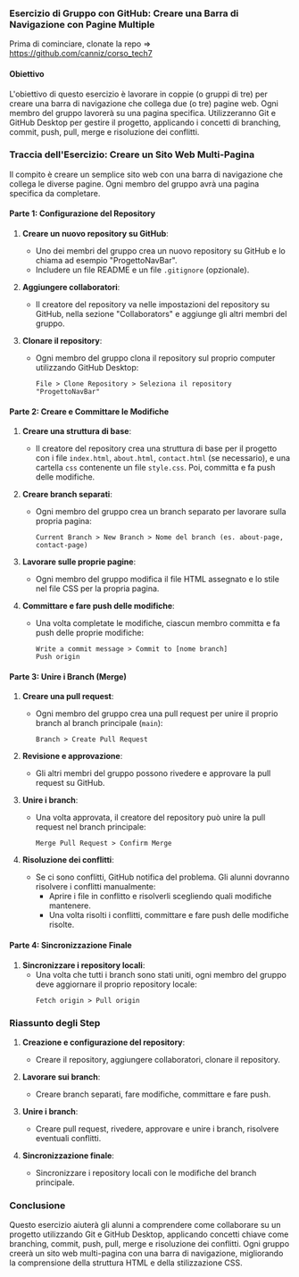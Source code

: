 ### Esercizio di Gruppo con GitHub: Creare una Barra di Navigazione con Pagine Multiple

Prima di cominciare, clonate la repo => https://github.com/canniz/corso_tech7


#### Obiettivo
L'obiettivo di questo esercizio è lavorare in coppie (o gruppi di tre) per creare una barra di navigazione che collega due (o tre) pagine web. Ogni membro del gruppo lavorerà su una pagina specifica. Utilizzeranno Git e GitHub Desktop per gestire il progetto, applicando i concetti di branching, commit, push, pull, merge e risoluzione dei conflitti.

### Traccia dell'Esercizio: Creare un Sito Web Multi-Pagina

Il compito è creare un semplice sito web con una barra di navigazione che collega le diverse pagine. Ogni membro del gruppo avrà una pagina specifica da completare.

#### Parte 1: Configurazione del Repository

1. **Creare un nuovo repository su GitHub**:
   - Uno dei membri del gruppo crea un nuovo repository su GitHub e lo chiama ad esempio "ProgettoNavBar".
   - Includere un file README e un file `.gitignore` (opzionale).

2. **Aggiungere collaboratori**:
   - Il creatore del repository va nelle impostazioni del repository su GitHub, nella sezione "Collaborators" e aggiunge gli altri membri del gruppo.

3. **Clonare il repository**:
   - Ogni membro del gruppo clona il repository sul proprio computer utilizzando GitHub Desktop:
     ```plaintext
     File > Clone Repository > Seleziona il repository "ProgettoNavBar"
     ```

#### Parte 2: Creare e Committare le Modifiche

1. **Creare una struttura di base**:
   - Il creatore del repository crea una struttura di base per il progetto con i file `index.html`, `about.html`, `contact.html` (se necessario), e una cartella `css` contenente un file `style.css`. Poi, committa e fa push delle modifiche.


2. **Creare branch separati**:
   - Ogni membro del gruppo crea un branch separato per lavorare sulla propria pagina:
     ```plaintext
     Current Branch > New Branch > Nome del branch (es. about-page, contact-page)
     ```

3. **Lavorare sulle proprie pagine**:
   - Ogni membro del gruppo modifica il file HTML assegnato e lo stile nel file CSS per la propria pagina.

4. **Committare e fare push delle modifiche**:
   - Una volta completate le modifiche, ciascun membro committa e fa push delle proprie modifiche:
     ```plaintext
     Write a commit message > Commit to [nome branch]
     Push origin
     ```

#### Parte 3: Unire i Branch (Merge)

1. **Creare una pull request**:
   - Ogni membro del gruppo crea una pull request per unire il proprio branch al branch principale (`main`):
     ```plaintext
     Branch > Create Pull Request
     ```

2. **Revisione e approvazione**:
   - Gli altri membri del gruppo possono rivedere e approvare la pull request su GitHub.

3. **Unire i branch**:
   - Una volta approvata, il creatore del repository può unire la pull request nel branch principale:
     ```plaintext
     Merge Pull Request > Confirm Merge
     ```

4. **Risoluzione dei conflitti**:
   - Se ci sono conflitti, GitHub notifica del problema. Gli alunni dovranno risolvere i conflitti manualmente:
     - Aprire i file in conflitto e risolverli scegliendo quali modifiche mantenere.
     - Una volta risolti i conflitti, committare e fare push delle modifiche risolte.

#### Parte 4: Sincronizzazione Finale

1. **Sincronizzare i repository locali**:
   - Una volta che tutti i branch sono stati uniti, ogni membro del gruppo deve aggiornare il proprio repository locale:
     ```plaintext
     Fetch origin > Pull origin
     ```

### Riassunto degli Step

1. **Creazione e configurazione del repository**:
   - Creare il repository, aggiungere collaboratori, clonare il repository.

2. **Lavorare sui branch**:
   - Creare branch separati, fare modifiche, committare e fare push.

3. **Unire i branch**:
   - Creare pull request, rivedere, approvare e unire i branch, risolvere eventuali conflitti.

4. **Sincronizzazione finale**:
   - Sincronizzare i repository locali con le modifiche del branch principale.

### Conclusione

Questo esercizio aiuterà gli alunni a comprendere come collaborare su un progetto utilizzando Git e GitHub Desktop, applicando concetti chiave come branching, commit, push, pull, merge e risoluzione dei conflitti. Ogni gruppo creerà un sito web multi-pagina con una barra di navigazione, migliorando la comprensione della struttura HTML e della stilizzazione CSS.